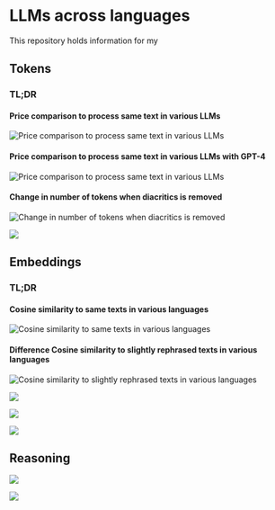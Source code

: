 # LLMs across languages

This repository holds information for my 

## Tokens

### TL;DR

#### Price comparison to process same text in various LLMs

![Price comparison to process same text in various LLMs](plots_token/processing_cost_without_gpt4.png)

#### Price comparison to process same text in various LLMs with GPT-4

![Price comparison to process same text in various LLMs](plots_token/processing_cost.png)

#### Change in number of tokens when diacritics is removed

![Change in number of tokens when diacritics is removed](plots_token/no_special_chars_pct_difference.png)

![](plots_token/model_lang_distributions_difference_to_gpt4.png)

## Embeddings

### TL;DR

#### Cosine similarity to same texts in various languages

![Cosine similarity to same texts in various languages](plots_embeddings/similarity_same_texts.png)

#### Difference Cosine similarity to slightly rephrased texts in various languages

![Cosine similarity to slightly rephrased texts in various languages](plots_embeddings/difference_to_rephrased_text.png)

![](plots_embeddings/kimchy.png)

![](plots_embeddings/different.png)

![](plots_embeddings/different_texts.png)

## Reasoning

![](answ.png)

![](cnt.png)


